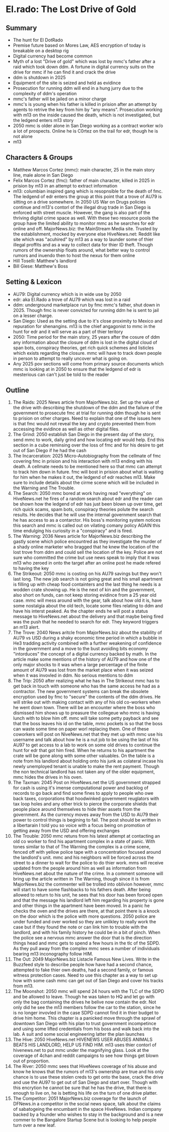 # El.rado: The Lost Drive of Gold

## Summary
* The hunt for El DotRado
* Premise future based on Mores Law, AES encryption of today is breakable on a desktop rig
* Digital currency had become common
* Myth of a lost "Drive of gold" which was lost by mmc's father after a raid which took down ddm. A fortune in digital currency suits on the drive for mmc if he can find it and crack the drive
* ddm is shutdown in 2025
* Equipment of the site is seized and held as evidince
* Prosecution for running ddm will end in a hung jurry due to the complexity of ddm's operation  
* mmc's father will be jailed on a minor charge
* mmc's is young when his father is killed in prision after an attempt by agents to retrive the key from him by "any means".  Prosecution working with m13 on the inside caused the death, which is not investigated, but the ledgend enters m13 story
* 2050 mmc is older alone in San Diego working as a contract worker w/o a lot of prospects.  Online he is C0rtez on the trail for edr, though he is not alone
* m13

## Characters & Groups 
* Matthew Marcos Cortez (mmc): main character, 25 in the main story line, male alone in San Diego
* Felix Marcos Cortez (fmc): father of main character, killed in 2025 in prision by m13 in an attempt to extract information 
* m13: columbian inspired gang which is resopnsible for the death of fmc.  The ledgend of edr enters the group at this point that a trove of AU79 is sitting on a drive somewhere. In 2050 US War on Drugs policies continue and m13's contorl of the illegal drug trade in San Diego is enforced with street muscle.  However, the gang is also part of the thriving digital crime space as well.  With these two resource pools the group have the limited ability to monitor mmc as he searches for edr online and off.
MajorNews.biz: the MainStream Media site. Trusted by the establishment, mocked by everyone else 
HiveNews.net: Reddit like site which was "acuhired" by m13 as a way to launder some of thier illegal proffits and as a way to collect data for thier ID theft.  Though rumors of the ownership floats around, what better way to control rumors and inuendo then to host the nexus for them online
* Hill Toselli: Matthew's landlord
* Bill Giese: Matthew's Boss


## Setting & Lexicon
* AU79: Digital currency which is in wide use by 2050
* edr: aka El.Rado a trove of AU79 which was lost in a raid 
* ddm: underground marketplace run by fmc mmc's father, shut down in 2025.  Though fmc is never convicted for running ddm he is sent to jail on a lesser charge.
* San Diego: Used as the setting due to it's close proximity to Mexico and repuration for shenangins.  m13 is the chief angagonist to mmc in the hunt for edr and it will serve as a part of thier teritory
* 2050: Time period for the main story, 25 years after the cosure of ddm any information about the closure of ddm is lost in the digital cloud of span bots, conspiracy theories, get rich quick schemes and listicles which exists regarding the closure.  mmc will have to track down people in person to attempt to really uncover what is going on.
* Any 2025 pov sections will come from primary source documents which mmc is looking at in 2050 to ensure that the ledgend of edr is mesterious can can't just be told to the reader

## Outline 
1. The Raids: 2025 News article from MajorNews.biz.  Set up the value of the drive with describing the shutdown of the ddm and the failure of the government to prosecute fmc at trial for running ddm though he is sent to prision on other charges.  Need to explain that one of the issues here is that fmc would not reveal the key and crypto prevented them from accessing the evidince as well as other digital files. 
1. The Grind: 2050 establish San Diego in the present day of the story, send mmc to work, daily grind and how locating edr would help.  End this section in a cube reminsing over the loss of fmc and for his desire to get out of San Diego if he had the cash
1. The Incarceration: 2025 Micro-Autobiography from the cellmate of fmc covering fmc in prision and his interaction with m13 ending with his death. A cellmate needs to be mentioned here so that mmc can attempt to track him down in future.  fmc will bost in prision about what is waiting for him when he makes it out, the ledgend of edr reaches m13.  Make sure to include details about the cirme scene which will be included in the Warning and The Trouble.
1. The Search: 2050 mmc bored at work having read "everything" on HiveNews.net he fires of a random search about edr and the reader can be shown how the ledgend of edr has just been blown up over time, get rich quick scams, spam bots, conspiracy theories polute the search results. He decides that he will use the internal government search that he has access to as a contarctor.  His boss's monitoring system notices this search and mmc is called out on vilating comany policy AGAIN this time endulging his curiosity in a "conspiracy" and is fired. 
1. The Warning: 2036 News article for MajorNews.biz describing the gastly scene which police encountred as they investigate the murder of a shady online marketer who bragged that he knew the location of the lost trove from ddm and could sell the location of the key.  Police are not sure who committed the crime but use news speak to imply that it was m13 who zeroed in onto the target after an online post he made refered to having the key
1. The Strikeout: 2050 mmc is costing on his AU79 savings but they won't last long.  The new job search is not going great and his small apartment is filling up with cheap food containters and the last thing he needs is a wodden crate showing up.  He is the next of kin and the government, also short on funds, can not keep storing evidince from a 25 year old case.  mmc will mess around with the gear, talk about how old it is, have some nostalgia about the old tech, locate some files relating to ddm and have his interst peaked.  As the chapter ends he will post a status message to HiveNews.net about the delivery and that maybe being fired was the push that he needed to search for edr.  They keyword triggers an m13 alert.
1. The Trove: 2040 News aritcle from MajorNews.biz about the stability of AU79 vs USD during a shaky economic time period in which a bubble in He3 tradding activity combined with a further weakening of confidence in the government and a move to the bust avoiding bits economy "intorduces" the concept of a digital currency backed by math.  In the article make some mentions of the history of AU79 and how one of the only major shocks to it was when a large percentage of the finite amount of AU79 was lost from the market place when it was seized when it was invovled in ddm.  No serious mentions to ddm
1. The Trip: 2050 after realizing what he has in The Strikeout mmc has to get back in touch with someone who has the same access he had as a contractor.  The new government systems can break the obsolete encryption used by fmc to "secure" the contents of the ddm drives.  He will strike out with making contact with any of his old co-workers when he went down town.  There will be an encounter where the boss who dismissed him shows up to preasure the collegeue who mmc is having lunch with to blow him off.  mmc will take some petty payback and see that the boss leaves his id on the table, mmc pockets is so that the boss can waste some time on paper worl replacing them.  One of these coworkers will post on NiveNews.net that they met up with mmc use his username and talk about how he is a nut job to be using the last of his AU97 to get access to a lab to work on some old drives to continue the hunt for edr that got him fired.  When he returns to his apartment the crate will be gone along with some other valuables.  On the table is a note from his landlord about holding onto his junk as colateral incase his newly unemployed tenant is unable to make the rent payment.  Though the non technical landlord has not taken any of the older equipment, mmc hides the drives in his oven. 
1. The Taxman: 2045 Post on HiveNews.net the US government strapped for cash is using it's imense computational power and backlog of records to go back and find some fines to apply to people who owe back taxes, corporations that hoodwinked government reuglators with tax loop holes and any other trick to pierce the corporate shields that people place around themselves to hide thier assets from the government.  As the currency moves away from the USD to AU79 their power to control things is begining to fail.  The post should be written in a libertarain I told you so voice with a focus being on promotion of getting away from the USD and offering exchanges
1. The  Trouble: 2050 mmc retuns from his latest attempt at contacting an old co worker to find his apartment complex in a state of panic.  With tones similar to that of The Warning the complex is a crime scene, fenced off with yellow police tape with a concentration focused around the landlord's unit.  mmc and his neighbors will be forced across the street to a dinner to wait for the police to do thier work.  mms will receive updated from the people around him as well as information from HiveNews.net about the nature of the crime.  In a comment someone will bring up the article written in The Warning, though since it is from MajorNews.biz the commenter will be trolled into oblivion however, mmc will start to have some flashbacks to his fathers death.  After being allowed to return to his unit, he sees that his door has been forced open and that the message his landlord left him regarding his property is gone and other things in the apartment have been moved. In a panic he checks the oven and the drives are there, at that point there is a knock on the door which is the police with more questions.  2050 police are under funded and over worked so they are unlikley to really work the case but if they found the note or can link him to trouble with the landlord, and with his family history he could be in a bit of pinch.  When the police see a nervous mmc answer the door that is the direction things head and mmc gets to spend a few hours in the tlc of the SDPD.  As they pull away from the complex mmc sees a number of individuals bearing m13 inconography follow HIM. 
1. The Out: 2049 MajorNews.biz Listacle Famous New Lives. Write in the Buzzfeed style to describe people how have had a second chance, attempted to fake thier own deaths, had a second family, or famous witness protection cases.  Need to use this chapter as a way to set up how with some cash mmc can get out of San Diego and cover his tracks from m13.
1. The Moonshot: 2050 mmc will spend 24 hours with the TLC of the SDPD and be allowed to leave.  Though he was taken to HQ and let go with only the bag containing the drives he belive now contain the edr.  Not only did he see the m13 members follow the car to the station, since he is no longer invovled in the case SDPD cannot find it in thier budget to drive him home. This chapter is a panicked move through the sprawl of downtown San Diego with his plan to trust government incompetince and using some lifted credentials from his boss and walk back into the lab. A suit and some social engineering latter the plan launches
1. The Hive: 2050 HiveNews.net HIVENEWS USER ABUSES ANIMALS BEATS HIS LANDLORD, HELP US FIND HIM.  m13 uses thier contorl of hivenews.net to put mmc under the magnifying glass.  Look at the coverage of 4chan and reddit campaigns to see how things get blown out of proportion.
1. The River: 2050 mmc sees that HiveNews coverage of his abuse and know he knows that the rumors of m13's ownership are true and his only chance is to use these stolen creds to get onto the base, crack the drive and use the AU97 to get out of San Diego and start over.  Though with this encrytion he cannot be sure that he has the drive, that there is enough to live on, he is betting his life on the turn of one drive platter.  
1. The Competitor: 2051 MajorNews.biz coverage for the launch of DFNews.in a competitor in the social news space, talk about the claims of sabatogeing the encumbant in the space HiveNews. Indian company backed by a founder who wishes to stay in the background and is a new commer to the Bangalore Startup Scene but is looking to help people turn over a new leaf.
